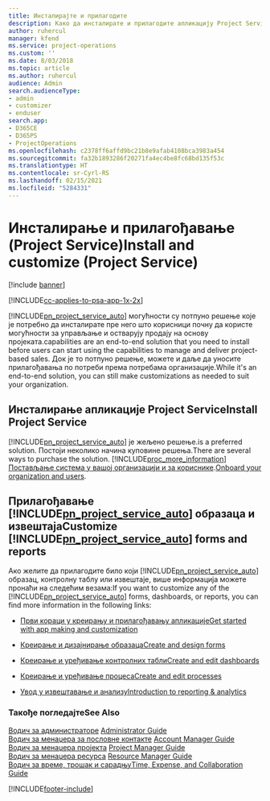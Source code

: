 ```yaml
---
title: Инсталирајте и прилагодите
description: Како да инсталирате и прилагодите апликацију Project Service
author: ruhercul
manager: kfend
ms.service: project-operations
ms.custom: ''
ms.date: 8/03/2018
ms.topic: article
ms.author: ruhercul
audience: Admin
search.audienceType:
- admin
- customizer
- enduser
search.app:
- D365CE
- D365PS
- ProjectOperations
ms.openlocfilehash: c2378ff6affd9bc21b8e9afab4108bca3983a454
ms.sourcegitcommit: fa32b1893286f20271fa4ec4be8fc68bd135f53c
ms.translationtype: HT
ms.contentlocale: sr-Cyrl-RS
ms.lasthandoff: 02/15/2021
ms.locfileid: "5284331"
---
```

# <a name="install-and-customize-project-service"></a><span data-ttu-id="42d10-103">Инсталирање и прилагођавање (Project Service)</span><span class="sxs-lookup"><span data-stu-id="42d10-103">Install and customize (Project Service)</span></span>

[!include [banner](../includes/psa-now-project-operations.md)]

[!INCLUDE[cc-applies-to-psa-app-1x-2x](../includes/cc-applies-to-psa-app-1x-2x.md)]

[!INCLUDE[pn_project_service_auto](../includes/pn-project-service-auto.md)] <span data-ttu-id="42d10-104">могућности су потпуно решење које је потребно да инсталирате пре него што корисници почну да користе могућности за управљање и остварују продају на основу пројеката.</span><span class="sxs-lookup"><span data-stu-id="42d10-104">capabilities are an end-to-end solution that you need to install before users can start using the capabilities to manage and deliver project-based sales.</span></span> <span data-ttu-id="42d10-105">Док је то потпуно решење, можете и даље да уносите прилагођавања по потреби према потребама организације.</span><span class="sxs-lookup"><span data-stu-id="42d10-105">While it's an end-to-end solution, you can still make customizations as needed to suit your organization.</span></span>  
<!-- TODO: I expect to find the information on how to get and install this here. Please find that and add it here. Same for Project Service.--> 
  
## <a name="install-project-service"></a><span data-ttu-id="42d10-106">Инсталирање апликације Project Service</span><span class="sxs-lookup"><span data-stu-id="42d10-106">Install Project Service</span></span>  
 [!INCLUDE[pn_project_service_auto](../includes/pn-project-service-auto.md)] <span data-ttu-id="42d10-107">је жељено решење.</span><span class="sxs-lookup"><span data-stu-id="42d10-107">is a preferred solution.</span></span> <span data-ttu-id="42d10-108">Постоји неколико начина куповине решења.</span><span class="sxs-lookup"><span data-stu-id="42d10-108">There are several ways to purchase the solution.</span></span> [!INCLUDE[proc_more_information](../includes/proc-more-information.md)] <span data-ttu-id="42d10-109">[Постављање система у вашој организацији и за кориснике](https://docs.microsoft.com/dynamics365/customerengagement/on-premises/admin/onboard-your-organization-and-users-to-dynamics-365-online).</span><span class="sxs-lookup"><span data-stu-id="42d10-109">[Onboard your organization and users](https://docs.microsoft.com/dynamics365/customerengagement/on-premises/admin/onboard-your-organization-and-users-to-dynamics-365-online).</span></span>  
  
## <a name="customize-pn_project_service_auto-forms-and-reports"></a><span data-ttu-id="42d10-110">Прилагођавање [!INCLUDE[pn_project_service_auto](../includes/pn-project-service-auto.md)] образаца и извештаја</span><span class="sxs-lookup"><span data-stu-id="42d10-110">Customize [!INCLUDE[pn_project_service_auto](../includes/pn-project-service-auto.md)] forms and reports</span></span>  
 <span data-ttu-id="42d10-111">Ако желите да прилагодите било који [!INCLUDE[pn_project_service_auto](../includes/pn-project-service-auto.md)] образац, контролну таблу или извештаје, више информација можете пронаћи на следећим везама:</span><span class="sxs-lookup"><span data-stu-id="42d10-111">If you want to customize any of the [!INCLUDE[pn_project_service_auto](../includes/pn-project-service-auto.md)] forms, dashboards, or reports, you can find more information in the following links:</span></span>  
  
- [<span data-ttu-id="42d10-112">Први кораци у креирању и прилагођавању апликације</span><span class="sxs-lookup"><span data-stu-id="42d10-112">Get started with app making and customization</span></span>](https://docs.microsoft.com/dynamics365/customerengagement/on-premises/customize/getting-started-customization)  
  
- [<span data-ttu-id="42d10-113">Креирање и дизајнирање образаца</span><span class="sxs-lookup"><span data-stu-id="42d10-113">Create and design forms</span></span>](https://docs.microsoft.com/dynamics365/customerengagement/on-premises/customize/create-design-forms)  
  
- [<span data-ttu-id="42d10-114">Креирање и уређивање контролних табли</span><span class="sxs-lookup"><span data-stu-id="42d10-114">Create and edit dashboards</span></span>](https://docs.microsoft.com/dynamics365/customerengagement/on-premises/customize/create-edit-dashboards)  
  
- [<span data-ttu-id="42d10-115">Креирање и уређивање процеса</span><span class="sxs-lookup"><span data-stu-id="42d10-115">Create and edit processes</span></span>](https://docs.microsoft.com/dynamics365/customerengagement/on-premises/customize/guide-staff-through-common-tasks-processes)  
  
- [<span data-ttu-id="42d10-116">Увод у извештавање и анализу</span><span class="sxs-lookup"><span data-stu-id="42d10-116">Introduction to reporting & analytics</span></span>](https://docs.microsoft.com/dynamics365/customerengagement/on-premises/analytics/reporting-analytics-with-dynamics-365)  
  
### <a name="see-also"></a><span data-ttu-id="42d10-117">Такође погледајте</span><span class="sxs-lookup"><span data-stu-id="42d10-117">See Also</span></span>  
 <span data-ttu-id="42d10-118">[Водич за администраторе](../psa/admin-guide.md) </span><span class="sxs-lookup"><span data-stu-id="42d10-118">[Administrator Guide](../psa/admin-guide.md) </span></span>  
 <span data-ttu-id="42d10-119">[Водич за менаџера за пословне контакте](../psa/account-manager-guide.md) </span><span class="sxs-lookup"><span data-stu-id="42d10-119">[Account Manager Guide](../psa/account-manager-guide.md) </span></span>  
 <span data-ttu-id="42d10-120">[Водич за менаџера пројекта](../psa/project-manager-guide.md) </span><span class="sxs-lookup"><span data-stu-id="42d10-120">[Project Manager Guide](../psa/project-manager-guide.md) </span></span>  
 <span data-ttu-id="42d10-121">[Водич за менаџера ресурса](../psa/resource-manager-guide.md) </span><span class="sxs-lookup"><span data-stu-id="42d10-121">[Resource Manager Guide](../psa/resource-manager-guide.md) </span></span>  
 [<span data-ttu-id="42d10-122">Водич за време, трошак и сарадњу</span><span class="sxs-lookup"><span data-stu-id="42d10-122">Time, Expense, and Collaboration Guide</span></span>](../psa/time-expense-collaboration-guide.md)


[!INCLUDE[footer-include](../includes/footer-banner.md)]